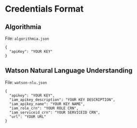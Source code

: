# Credentials Format

## Algorithmia

File: `algorithmia.json`

```
{
  "apiKey": "YOUR KEY"
}
```

## Watson Natural Language Understanding

File: `watson-nlu.json`

```
{
  "apikey": "YOUR KEY",
  "iam_apikey_description": "YOUR KEY DESCRIPTION",
  "iam_apikey_name": "YOUR KEY NAME",
  "iam_role_crn": "YOUR ROLE CRN",
  "iam_serviceid_crn": "YOUR SERVICEID CRN",
  "url": "YOUR URL"
}
```
